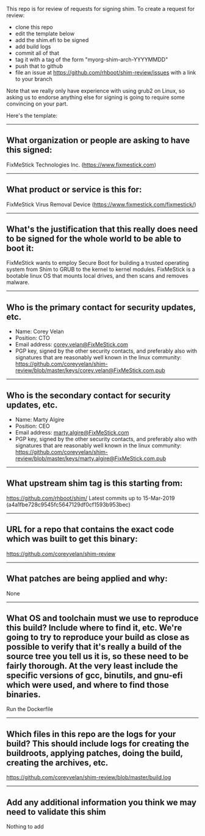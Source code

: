 This repo is for review of requests for signing shim.  To create a request for review:

- clone this repo
- edit the template below
- add the shim.efi to be signed
- add build logs
- commit all of that
- tag it with a tag of the form "myorg-shim-arch-YYYYMMDD"
- push that to github
- file an issue at https://github.com/rhboot/shim-review/issues with a link to your branch

Note that we really only have experience with using grub2 on Linux, so asking
us to endorse anything else for signing is going to require some convincing on
your part.

Here's the template:

-------------------------------------------------------------------------------
What organization or people are asking to have this signed:
-------------------------------------------------------------------------------
FixMeStick Technologies Inc. (https://www.fixmestick.com)

-------------------------------------------------------------------------------
What product or service is this for:
-------------------------------------------------------------------------------
FixMeStick Virus Removal Device (https://www.fixmestick.com/fixmestick/)

-------------------------------------------------------------------------------
What's the justification that this really does need to be signed for the whole world to be able to boot it:
-------------------------------------------------------------------------------
FixMeStick wants to employ Secure Boot for building a trusted operating system from Shim to GRUB to the kernel to kernel modules. FixMeStick is a bootable linux OS that mounts local drives, and then scans and removes malware.

-------------------------------------------------------------------------------
Who is the primary contact for security updates, etc.
-------------------------------------------------------------------------------
- Name: Corey Velan
- Position: CTO
- Email address: corey.velan@FixMeStick.com
- PGP key, signed by the other security contacts, and preferably also with signatures that are reasonably well known in the linux community: https://github.com/coreyvelan/shim-review/blob/master/keys/corey.velan@FixMeStick.com.pub

-------------------------------------------------------------------------------
Who is the secondary contact for security updates, etc.
-------------------------------------------------------------------------------
- Name: Marty Algire
- Position: CEO
- Email address: marty.algire@FixMeStick.com
- PGP key, signed by the other security contacts, and preferably also with signatures that are reasonably well known in the linux community: https://github.com/coreyvelan/shim-review/blob/master/keys/marty.algire@FixMeStick.com.pub

-------------------------------------------------------------------------------
What upstream shim tag is this starting from:
-------------------------------------------------------------------------------
https://github.com/rhboot/shim/
Latest commits up to 15-Mar-2019 (a4a1fbe728c9545fc5647129df0cf1593b953bec)

-------------------------------------------------------------------------------
URL for a repo that contains the exact code which was built to get this binary:
-------------------------------------------------------------------------------
https://github.com/coreyvelan/shim-review

-------------------------------------------------------------------------------
What patches are being applied and why:
-------------------------------------------------------------------------------
None

-------------------------------------------------------------------------------
What OS and toolchain must we use to reproduce this build?  Include where to find it, etc.  We're going to try to reproduce your build as close as possible to verify that it's really a build of the source tree you tell us it is, so these need to be fairly thorough. At the very least include the specific versions of gcc, binutils, and gnu-efi which were used, and where to find those binaries.
-------------------------------------------------------------------------------
Run the Dockerfile

-------------------------------------------------------------------------------
Which files in this repo are the logs for your build?   This should include logs for creating the buildroots, applying patches, doing the build, creating the archives, etc.
-------------------------------------------------------------------------------
https://github.com/coreyvelan/shim-review/blob/master/build.log

-------------------------------------------------------------------------------
Add any additional information you think we may need to validate this shim
-------------------------------------------------------------------------------
Nothing to add
